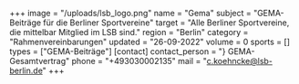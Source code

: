 +++
image = "/uploads/lsb_logo.png"
name = "Gema"
subject = "GEMA-Beiträge für die Berliner Sportvereine"
target = "Alle Berliner Sportvereine, die mittelbar Mitglied im LSB sind."
region = "Berlin"
category = "Rahmenvereinbarungen"
updated = "26-09-2022"
volume = 0
sports = []
types = ["GEMA-Beiträge"]
[contact]
contact_person = "} GEMA-Gesamtvertrag"
phone = "+493030002135"
mail = "c.koehncke@lsb-berlin.de"
+++